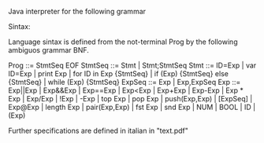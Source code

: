 Java interpreter for the following grammar

Sintax:

Language sintax is defined from the not-terminal Prog by the following ambiguos grammar BNF.

Prog ::= StmtSeq EOF
StmtSeq ::= Stmt | Stmt;StmtSeq
Stmt ::= ID=Exp | var ID=Exp | print Exp | for ID in Exp {StmtSeq}
	| if (Exp) {StmtSeq} else {StmtSeq} | while (Exp) {StmtSeq}
ExpSeq ::= Exp | Exp,ExpSeq
Exp ::= Exp||Exp | Exp&&Exp | Exp==Exp | Exp<Exp | Exp+Exp | Exp-Exp | Exp * Exp | Exp/Exp
	| !Exp | -Exp | top Exp | pop Exp | push(Exp,Exp) | [ExpSeq] | Exp@Exp | length Exp
	| pair(Exp,Exp) | fst Exp | snd Exp | NUM | BOOL | ID | (Exp)

Further specifications are defined in italian in "text.pdf"

